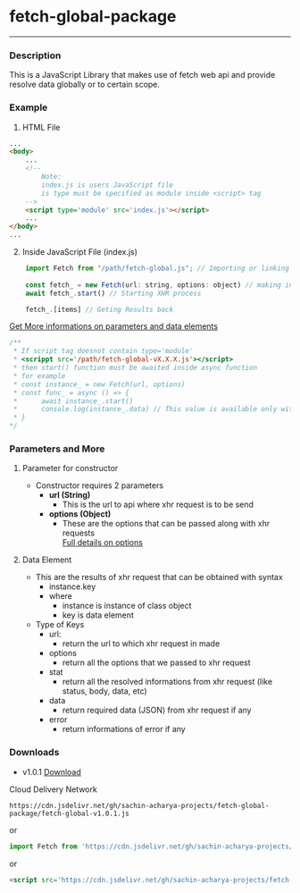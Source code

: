 # fetch-global-package
___________________________________________
### Description
This is a JavaScript Library that makes use of fetch web api and provide resolve data globally or to certain scope.

### Example
1. HTML File
````html
...
<body>
    ...
    <!--
        Note:
        index.js is users JavaScript file
        is type must be specified as module inside <script> tag
    -->
    <script type='module' src='index.js'></script>
    ...
</body>
...
````
2. Inside JavaScript File (index.js)
````javascript
    import Fetch from "/path/fetch-global.js"; // Importing or linking library with javascript file
    
    const fetch_ = new Fetch(url: string, options: object) // making instance of Fetch class
    await fetch_.start() // Starting XHR process

    fetch_.[items] // Geting Results back
````
[Get More informations on parameters and data elements](#parameters-and-more)

````javascript
/**
 * If script tag doesnot contain type='module' 
 * <scrippt src='/path/fetch-global-vX.X.X.js'></script>
 * then start() function must be awaited inside async function
 * for example
 * const instance_ = new Fetch(url, options)
 * const func_ = async () => {
 *      await instance_.start()
 *      console.log(instance_.data) // This value is available only within this function
 * }
*/
````
### Parameters and More
1. Parameter for constructor
    * Constructor requires 2 parameters
        * __url (String)__
            * This is the url to api where xhr request is to be send
        * __options (Object)__
            * These are the options that can be passed along with xhr requests  
    [Full details on options](https://developer.mozilla.org/en-US/docs/Web/API/fetch)

2. Data Element  
    * This are the results of xhr request that can be obtained with syntax
        * instance.key
        * where
            * instance is instance of class object
            * key is data element
    * Type of Keys  
        * url:  
            * return the url to which xhr request in made  
        * options  
            * return all the options that we passed to xhr request  
        * stat  
            * return all the resolved informations from xhr request (like status, body, data, etc)  
        * data  
            * return required data (JSON) from xhr request if any  
        * error  
            * return informations of error if any  
### Downloads
* v1.0.1 <a href='https://raw.githubusercontent.com/sachin-acharya-projects/fetch-global-package/main/fetch-global-v1.0.1.js' download>Download</a>

Cloud Delivery Network
````url
https://cdn.jsdelivr.net/gh/sachin-acharya-projects/fetch-global-package/fetch-global-v1.0.1.js
````
or
````javascript
import Fetch from 'https://cdn.jsdelivr.net/gh/sachin-acharya-projects/fetch-global-package/fetch-global-v1.0.1.js'
````
or
````html
<script src='https://cdn.jsdelivr.net/gh/sachin-acharya-projects/fetch-global-package/fetch-global-v1.0.1.js'></script>
````